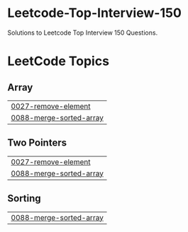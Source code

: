 # Leetcode-Top-Interview-150
Solutions to Leetcode Top Interview 150 Questions.

<!---LeetCode Topics Start-->
# LeetCode Topics
## Array
|  |
| ------- |
| [0027-remove-element](https://github.com/YashvardhanBhawnani/Leetcode-Top-Interview-150/tree/master/0027-remove-element) |
| [0088-merge-sorted-array](https://github.com/YashvardhanBhawnani/Leetcode-Top-Interview-150/tree/master/0088-merge-sorted-array) |
## Two Pointers
|  |
| ------- |
| [0027-remove-element](https://github.com/YashvardhanBhawnani/Leetcode-Top-Interview-150/tree/master/0027-remove-element) |
| [0088-merge-sorted-array](https://github.com/YashvardhanBhawnani/Leetcode-Top-Interview-150/tree/master/0088-merge-sorted-array) |
## Sorting
|  |
| ------- |
| [0088-merge-sorted-array](https://github.com/YashvardhanBhawnani/Leetcode-Top-Interview-150/tree/master/0088-merge-sorted-array) |
<!---LeetCode Topics End-->